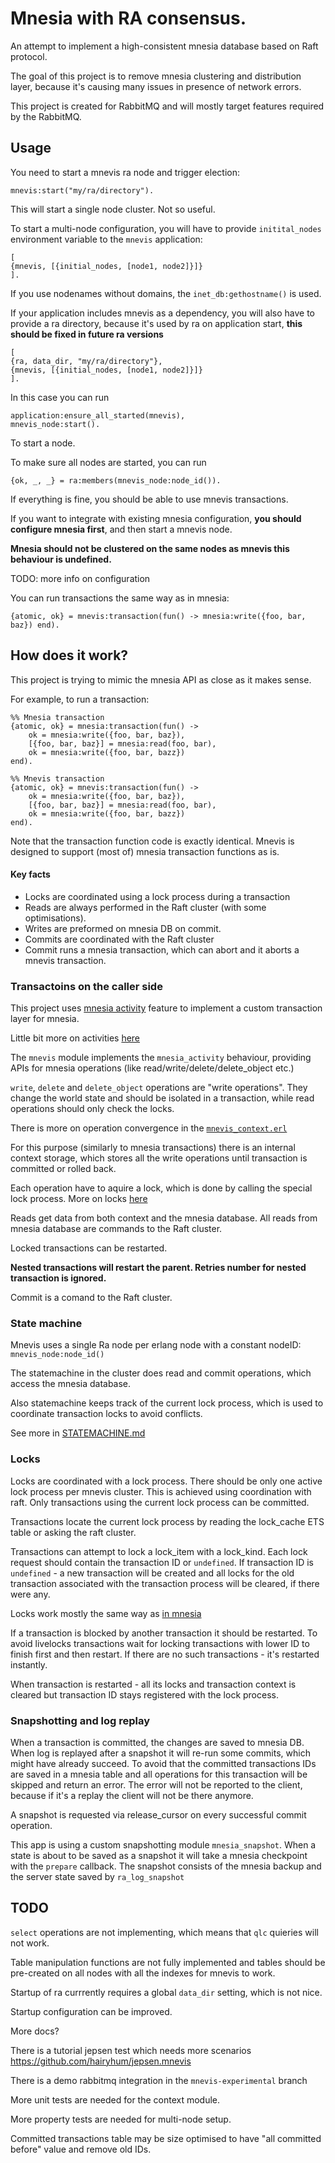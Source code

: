 # Mnesia with RA consensus.

An attempt to implement a high-consistent mnesia database based on Raft protocol.

The goal of this project is to remove mnesia clustering and distribution layer,
because it's causing many issues in presence of network errors.

This project is created for RabbitMQ and will mostly target features required
by the RabbitMQ.

## Usage

You need to start a mnevis ra node and trigger election:

```
mnevis:start("my/ra/directory").
```

This will start a single node cluster. Not so useful.

To start a multi-node configuration, you will have to provide `initital_nodes`
environment variable to the `mnevis` application:

```
[
{mnevis, [{initial_nodes, [node1, node2]}]}
].
```

If you use nodenames without domains, the `inet_db:gethostname()` is used.

If your application includes mnevis as a dependency, you will also have to
provide a ra directory, because it's used by ra on application start,
**this should be fixed in future ra versions**

```
[
{ra, data_dir, "my/ra/directory"},
{mnevis, [{initial_nodes, [node1, node2]}]}
].
```

In this case you can run
```
application:ensure_all_started(mnevis),
mnevis_node:start().
```

To start a node.

To make sure all nodes are started, you can run
```
{ok, _, _} = ra:members(mnevis_node:node_id()).
```

If everything is fine, you should be able to use mnevis transactions.

If you want to integrate with existing mnesia configuration, **you should configure
mnesia first**, and then start a mnevis node.

**Mnesia should not be clustered on the same nodes as mnevis
this behaviour is undefined.**

TODO: more info on configuration


You can run transactions the same way as in mnesia:

```
{atomic, ok} = mnevis:transaction(fun() -> mnesia:write({foo, bar, baz}) end).
```

## How does it work?

This project is trying to mimic the mnesia API as close as it makes sense.

For example, to run a transaction:

```
%% Mnesia transaction
{atomic, ok} = mnesia:transaction(fun() ->
    ok = mnesia:write({foo, bar, baz}),
    [{foo, bar, baz}] = mnesia:read(foo, bar),
    ok = mnesia:write({foo, bar, bazz})
end).

%% Mnevis transaction
{atomic, ok} = mnevis:transaction(fun() ->
    ok = mnesia:write({foo, bar, baz}),
    [{foo, bar, baz}] = mnesia:read(foo, bar),
    ok = mnesia:write({foo, bar, bazz})
end).
```

Note that the transaction function code is exactly identical.
Mnevis is designed to support (most of) mnesia transaction functions as is.

#### Key facts

- Locks are coordinated using a lock process during a transaction
- Reads are always performed in the Raft cluster (with some optimisations).
- Writes are preformed on mnesia DB on commit.
- Commits are coordinated with the Raft cluster
- Commit runs a mnesia transaction, which can abort and it aborts a mnevis transaction.

### Transactoins on the caller side

This project uses [mnesia activity](http://erlang.org/doc/man/mnesia.html#activity-4)
feature to implement a custom transaction layer for mnesia.

Little bit more on activities [here](./ACTIVITY.md)

The `mnevis` module implements the `mnesia_activity` behaviour, providing
APIs for mnesia operations (like read/write/delete/delete_object etc.)

`write`, `delete` and `delete_object` operations are "write operations".
They change the world state and should be isolated in a transaction,
while read operations should only check the locks.

There is more on operation convergence in the [`mnevis_context.erl`](./src/mnevis_context.erl)

For this purpose (similarly to mnesia transactions) there is an internal context
storage, which stores all the write operations until transaction is committed
or rolled back.

Each operation have to aquire a lock, which is done by calling the special lock
process. More on locks [here](./LOCK_PROCESS.md)

Reads get data from both context and the mnesia database. All reads from mnesia
database are commands to the Raft cluster.

Locked transactions can be restarted.

**Nested transactions will restart the parent. Retries number for nested transaction
is ignored.**

Commit is a comand to the Raft cluster.

### State machine

Mnevis uses a single Ra node per erlang node with a constant nodeID:
`mnevis_node:node_id()`

The statemachine in the cluster does read and commit operations,
which access the mnesia database.

Also statemachine keeps track of the current lock process, which is used to
coordinate transaction locks to avoid conflicts.

See more in [STATEMACHINE.md](./STATEMACHINE.md)

### Locks

Locks are coordinated with a lock process. There should be only one active lock
process per mnevis cluster. This is achieved using coordination with raft. Only
transactions using the current lock process can be committed.

Transactions locate the current lock process by reading the lock_cache ETS table or
asking the raft cluster.

Transactions can attempt to lock a lock_item with a lock_kind. Each lock request
should contain the transaction ID or `undefined`.
If transaction ID is `undefined` - a new transaction will be created
and all locks for the old transaction associated with the transaction process
will be cleared, if there were any.

Locks work mostly the same way as [in mnesia](http://erlang.org/doc/man/mnesia.html#lock-2)

If a transaction is blocked by another transaction it should be restarted.
To avoid livelocks transactions wait for locking transactions with lower ID to
finish first and then restart. If there are no such transactions - it's restarted
instantly.

When transaction is restarted - all its locks and transaction context is cleared
but transaction ID stays registered with the lock process.

### Snapshotting and log replay

When a transaction is committed, the changes are saved to mnesia DB.
When log is replayed after a snapshot it will re-run some commits, which might
have already succeed. To avoid that the committed transactions IDs are saved
in a mnesia table and all operations for this transaction will be skipped and
return an error. The error will not be reported to the client, because if it's
a replay the client will not be there anymore.

A snapshot is requested via release_cursor on every successful commit operation.

This app is using a custom snapshotting module `mnesia_snapshot`. When a state
is about to be saved as a snapshot it will take a mnesia checkpoint with
the `prepare` callback.
The snapshot consists of the mnesia backup and the server state saved by `ra_log_snapshot`

## TODO

`select` operations are not implementing, which means that `qlc` quieries will not work.

Table manipulation functions are not fully implemented and tables should be pre-created
on all nodes with all the indexes for mnevis to work.

Startup of ra currrently requires a global `data_dir` setting, which is not nice.

Startup configuration can be improved.

More docs?

There is a tutorial jepsen test which needs more scenarios https://github.com/hairyhum/jepsen.mnevis

There is a demo rabbitmq integration in the `mnevis-experimental` branch

More unit tests are needed for the context module.

More property tests are needed for multi-node setup.

Committed transactions table may be size optimised to have
"all committed before" value and remove old IDs.

